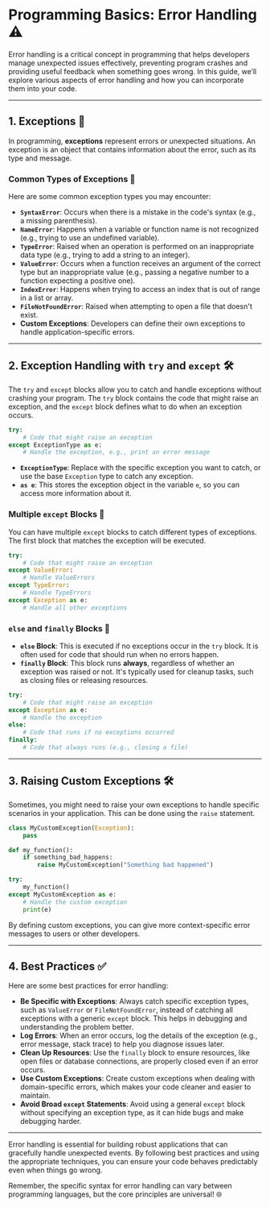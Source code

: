 # **Programming Basics: Error Handling** ⚠️

Error handling is a critical concept in programming that helps developers manage unexpected issues effectively, preventing program crashes and providing useful feedback when something goes wrong. In this guide, we’ll explore various aspects of error handling and how you can incorporate them into your code.

---

## **1. Exceptions** 🚨

In programming, **exceptions** represent errors or unexpected situations. An exception is an object that contains information about the error, such as its type and message.

### **Common Types of Exceptions** 🛑

Here are some common exception types you may encounter:

- **`SyntaxError`**: Occurs when there is a mistake in the code's syntax (e.g., a missing parenthesis).
- **`NameError`**: Happens when a variable or function name is not recognized (e.g., trying to use an undefined variable).
- **`TypeError`**: Raised when an operation is performed on an inappropriate data type (e.g., trying to add a string to an integer).
- **`ValueError`**: Occurs when a function receives an argument of the correct type but an inappropriate value (e.g., passing a negative number to a function expecting a positive one).
- **`IndexError`**: Happens when trying to access an index that is out of range in a list or array.
- **`FileNotFoundError`**: Raised when attempting to open a file that doesn't exist.
- **Custom Exceptions**: Developers can define their own exceptions to handle application-specific errors.

---

## **2. Exception Handling with `try` and `except`** 🛠️

The `try` and `except` blocks allow you to catch and handle exceptions without crashing your program. The `try` block contains the code that might raise an exception, and the `except` block defines what to do when an exception occurs.

```python
try:
    # Code that might raise an exception
except ExceptionType as e:
    # Handle the exception, e.g., print an error message
```

- **`ExceptionType`**: Replace with the specific exception you want to catch, or use the base `Exception` type to catch any exception.
- **`as e`**: This stores the exception object in the variable `e`, so you can access more information about it.

### **Multiple `except` Blocks** 🔄

You can have multiple `except` blocks to catch different types of exceptions. The first block that matches the exception will be executed.

```python
try:
    # Code that might raise an exception
except ValueError:
    # Handle ValueErrors
except TypeError:
    # Handle TypeErrors
except Exception as e:
    # Handle all other exceptions
```

### **`else` and `finally` Blocks** 🔁

- **`else` Block**: This is executed if no exceptions occur in the `try` block. It is often used for code that should run when no errors happen.
- **`finally` Block**: This block runs **always**, regardless of whether an exception was raised or not. It's typically used for cleanup tasks, such as closing files or releasing resources.

```python
try:
    # Code that might raise an exception
except Exception as e:
    # Handle the exception
else:
    # Code that runs if no exceptions occurred
finally:
    # Code that always runs (e.g., closing a file)
```

---

## **3. Raising Custom Exceptions** 🛠️

Sometimes, you might need to raise your own exceptions to handle specific scenarios in your application. This can be done using the `raise` statement.

```python
class MyCustomException(Exception):
    pass

def my_function():
    if something_bad_happens:
        raise MyCustomException("Something bad happened")

try:
    my_function()
except MyCustomException as e:
    # Handle the custom exception
    print(e)
```

By defining custom exceptions, you can give more context-specific error messages to users or other developers.

---

## **4. Best Practices** ✅

Here are some best practices for error handling:

- **Be Specific with Exceptions**: Always catch specific exception types, such as `ValueError` or `FileNotFoundError`, instead of catching all exceptions with a generic `except` block. This helps in debugging and understanding the problem better.
- **Log Errors**: When an error occurs, log the details of the exception (e.g., error message, stack trace) to help you diagnose issues later.
- **Clean Up Resources**: Use the `finally` block to ensure resources, like open files or database connections, are properly closed even if an error occurs.
- **Use Custom Exceptions**: Create custom exceptions when dealing with domain-specific errors, which makes your code cleaner and easier to maintain.
- **Avoid Broad `except` Statements**: Avoid using a general `except` block without specifying an exception type, as it can hide bugs and make debugging harder.

---

Error handling is essential for building robust applications that can gracefully handle unexpected events. By following best practices and using the appropriate techniques, you can ensure your code behaves predictably even when things go wrong.

Remember, the specific syntax for error handling can vary between programming languages, but the core principles are universal! 🌐
